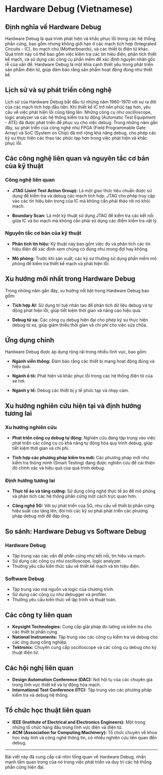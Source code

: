 # Hardware Debug (Vietnamese)

## Định nghĩa về Hardware Debug

Hardware Debug là quá trình phát hiện và khắc phục lỗi trong các hệ thống phần cứng, bao gồm nhưng không giới hạn ở các mạch tích hợp (Integrated Circuits - IC), bo mạch chủ (Motherboards), và các thiết bị điện tử khác. Quá trình này có thể bao gồm việc kiểm tra các tín hiệu điện, phân tích thiết kế mạch, và sử dụng các công cụ phần mềm để xác định nguyên nhân gốc rễ của vấn đề. Hardware Debug là một khía cạnh thiết yếu trong phát triển sản phẩm điện tử, giúp đảm bảo rằng sản phẩm hoạt động đúng như thiết kế.

## Lịch sử và sự phát triển công nghệ

Lịch sử của Hardware Debug bắt đầu từ những năm 1960-1970 với sự ra đời của các mạch tích hợp đầu tiên. Khi thiết kế IC trở nên phức tạp hơn, yêu cầu về việc phát hiện lỗi cũng tăng lên. Những công cụ như oscilloscope, logic analyzer và các hệ thống kiểm tra tự động (Automatic Test Equipment - ATE) đã được phát triển để phục vụ cho việc debug. Trong những năm gần đây, sự phát triển của công nghệ như FPGA (Field Programmable Gate Array) và SoC (System on Chip) đã mở rộng khả năng debug, cho phép các kỹ sư thực hiện các thao tác phức tạp hơn trong việc phát hiện và khắc phục lỗi.

## Các công nghệ liên quan và nguyên tắc cơ bản của kỹ thuật

### Công nghệ liên quan

- **JTAG (Joint Test Action Group):** Là một giao thức tiêu chuẩn được sử dụng để kiểm tra và debug các mạch tích hợp. JTAG cho phép truy cập vào các tín hiệu bên trong của IC mà không cần phải tháo rời nó khỏi mạch.
  
- **Boundary Scan:** Là một kỹ thuật sử dụng JTAG để kiểm tra các kết nối giữa IC và bo mạch mà không cần phải sử dụng các điểm kiểm tra vật lý.

### Nguyên tắc cơ bản của kỹ thuật

- **Phân tích tín hiệu:** Kỹ thuật này bao gồm việc đo và phân tích các tín hiệu điện để xác định xem chúng có đúng như mong đợi hay không.

- **Mô phỏng:** Trước khi sản xuất, các kỹ sư thường sử dụng phần mềm mô phỏng để kiểm tra thiết kế mạch và phát hiện lỗi.

## Xu hướng mới nhất trong Hardware Debug

Trong những năm gần đây, xu hướng nổi bật trong Hardware Debug bao gồm:

- **Tích hợp AI:** Sử dụng trí tuệ nhân tạo để phân tích dữ liệu debug và tự động phát hiện lỗi, giúp tiết kiệm thời gian và nâng cao hiệu quả.
  
- **Debug từ xa:** Các công cụ debug hiện đại cho phép kỹ sư thực hiện debug từ xa, giúp giảm thiểu thời gian và chi phí cho việc sửa chữa.

## Ứng dụng chính

Hardware Debug được áp dụng rộng rãi trong nhiều lĩnh vực, bao gồm:

- **Ngành viễn thông:** Đảm bảo rằng các thiết bị mạng hoạt động đúng và hiệu quả.
  
- **Ngành ô tô:** Phát hiện và khắc phục lỗi trong các hệ thống điện tử của xe hơi.

- **Ngành y tế:** Debug các thiết bị y tế phức tạp và nhạy cảm.

## Xu hướng nghiên cứu hiện tại và định hướng tương lai

### Xu hướng nghiên cứu

- **Phát triển công cụ debug tự động:** Nghiên cứu đang tập trung vào việc phát triển các công cụ có khả năng tự động hóa quy trình debug, giúp tiết kiệm thời gian và chi phí.

- **Tích hợp các phương pháp kiểm tra mới:** Các phương pháp mới như kiểm tra thông minh (Smart Testing) đang được nghiên cứu để cải thiện độ chính xác và hiệu quả của quá trình debug.

### Định hướng tương lai

- **Thực tế ảo và tăng cường:** Sử dụng công nghệ thực tế ảo để mô phỏng và phân tích các hệ thống phần cứng một cách trực quan hơn.
  
- **Công nghệ 5G:** Với sự phát triển của 5G, nhu cầu về thiết bị phần cứng hiệu suất cao tăng lên, đòi hỏi các kỹ sư phải phát triển các phương pháp debug mới để đáp ứng.

## So sánh: Hardware Debug vs Software Debug

### Hardware Debug
- Tập trung vào các vấn đề phần cứng như kết nối, tín hiệu và mạch.
- Sử dụng các công cụ như oscilloscope, logic analyzer.
- Thường yêu cầu kiến thức sâu về thiết kế mạch và tín hiệu điện.

### Software Debug
- Tập trung vào mã nguồn và logic của chương trình.
- Sử dụng các công cụ như debugger và profiler.
- Thường yêu cầu kiến thức về lập trình và thuật toán.

## Các công ty liên quan

- **Keysight Technologies:** Cung cấp giải pháp đo lường và kiểm tra cho các thiết bị phần cứng.
- **National Instruments:** Tập trung vào các công cụ kiểm tra và debug cho các ứng dụng công nghiệp.
- **Tektronix:** Chuyên cung cấp oscilloscope và các công cụ debug cho kỹ thuật điện tử.

## Các hội nghị liên quan

- **Design Automation Conference (DAC):** Nơi hội tụ của các chuyên gia trong lĩnh vực thiết kế và tự động hóa mạch.
- **International Test Conference (ITC):** Tập trung vào các phương pháp kiểm tra và debug hệ thống.

## Tổ chức học thuật liên quan

- **IEEE (Institute of Electrical and Electronics Engineers):** Một trong những tổ chức hàng đầu trong lĩnh vực điện và điện tử.
- **ACM (Association for Computing Machinery):** Tổ chức chuyên về khoa học máy tính và công nghệ thông tin, có nhiều nghiên cứu liên quan đến debug.

---

Bài viết này đã cung cấp cái nhìn tổng quan về Hardware Debug, nhấn mạnh tầm quan trọng của nó trong việc phát triển và duy trì các hệ thống phần cứng hiện đại.
